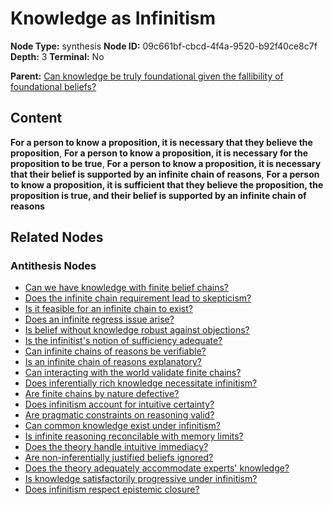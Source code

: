 # Knowledge as Infinitism

**Node Type:** synthesis
**Node ID:** 09c661bf-cbcd-4f4a-9520-b92f40ce8c7f
**Depth:** 3
**Terminal:** No

**Parent:** [Can knowledge be truly foundational given the fallibility of foundational beliefs?](can-knowledge-be-truly-foundational-given-the-fallibility-of-foundational-beliefs-antithesis-c00e6f0a-343f-42e3-83b9-5fc1013b2b81.md)

## Content

**For a person to know a proposition, it is necessary that they believe the proposition**, **For a person to know a proposition, it is necessary for the proposition to be true**, **For a person to know a proposition, it is necessary that their belief is supported by an infinite chain of reasons**, **For a person to know a proposition, it is sufficient that they believe the proposition, the proposition is true, and their belief is supported by an infinite chain of reasons**

## Related Nodes

### Antithesis Nodes

- [Can we have knowledge with finite belief chains?](can-we-have-knowledge-with-finite-belief-chains-antithesis-3d376ac0-dcad-48b9-9f85-4ed38439a9bb.md)
- [Does the infinite chain requirement lead to skepticism?](does-the-infinite-chain-requirement-lead-to-skepticism-antithesis-5c5f80a6-2bff-407e-aa46-0a0660034b4f.md)
- [Is it feasible for an infinite chain to exist?](is-it-feasible-for-an-infinite-chain-to-exist-antithesis-d0400e99-6183-4ea5-9bc3-d60140a505ba.md)
- [Does an infinite regress issue arise?](does-an-infinite-regress-issue-arise-antithesis-53c45504-96ab-4e61-9e3c-1846b23a710d.md)
- [Is belief without knowledge robust against objections?](is-belief-without-knowledge-robust-against-objections-antithesis-0950d34b-7ec2-4d6f-9004-6f5cbe90802b.md)
- [Is the infinitist's notion of sufficiency adequate?](is-the-infinitists-notion-of-sufficiency-adequate-antithesis-bbf98f8a-fbf2-4685-ad86-19f2ad983c2c.md)
- [Can infinite chains of reasons be verifiable?](can-infinite-chains-of-reasons-be-verifiable-antithesis-59552234-b252-4d43-b738-14db5d255d83.md)
- [Is an infinite chain of reasons explanatory?](is-an-infinite-chain-of-reasons-explanatory-antithesis-083ee611-6730-4a8c-8c11-bb4d9e630a7f.md)
- [Can interacting with the world validate finite chains?](can-interacting-with-the-world-validate-finite-chains-antithesis-c5904552-e79b-4797-8f42-1cfa8189ce63.md)
- [Does inferentially rich knowledge necessitate infinitism?](does-inferentially-rich-knowledge-necessitate-infinitism-antithesis-6bdc3334-09d8-4fe7-83b8-f82fbd8522b4.md)
- [Are finite chains by nature defective?](are-finite-chains-by-nature-defective-antithesis-e1d2f909-5d7c-4b1b-8172-aae75b45e8f6.md)
- [Does infinitism account for intuitive certainty?](does-infinitism-account-for-intuitive-certainty-antithesis-e8fc5391-2745-4fbc-a8fd-3b375fd02f26.md)
- [Are pragmatic constraints on reasoning valid?](are-pragmatic-constraints-on-reasoning-valid-antithesis-cd6ac628-e985-423c-8c32-0f7d0616d530.md)
- [Can common knowledge exist under infinitism?](can-common-knowledge-exist-under-infinitism-antithesis-3dc149a6-71bc-4499-9bf0-f914042b188d.md)
- [Is infinite reasoning reconcilable with memory limits?](is-infinite-reasoning-reconcilable-with-memory-limits-antithesis-cd872c2c-61af-4d8b-8565-f1ece393f90f.md)
- [Does the theory handle intuitive immediacy?](does-the-theory-handle-intuitive-immediacy-antithesis-ece0e0a2-61d5-43ed-adc2-5a11d456e19f.md)
- [Are non-inferentially justified beliefs ignored?](are-non-inferentially-justified-beliefs-ignored-antithesis-d6dc0a56-ba1a-4372-a4d4-5256033a2494.md)
- [Does the theory adequately accommodate experts' knowledge?](does-the-theory-adequately-accommodate-experts-knowledge-antithesis-fc28ded5-cbe3-44f3-a1ff-878a8d4e9dc8.md)
- [Is knowledge satisfactorily progressive under infinitism?](is-knowledge-satisfactorily-progressive-under-infinitism-antithesis-5c695026-f767-4422-b328-54669da0209b.md)
- [Does infinitism respect epistemic closure?](does-infinitism-respect-epistemic-closure-antithesis-cf24fa3c-4933-49a0-85da-91c41aa83386.md)
